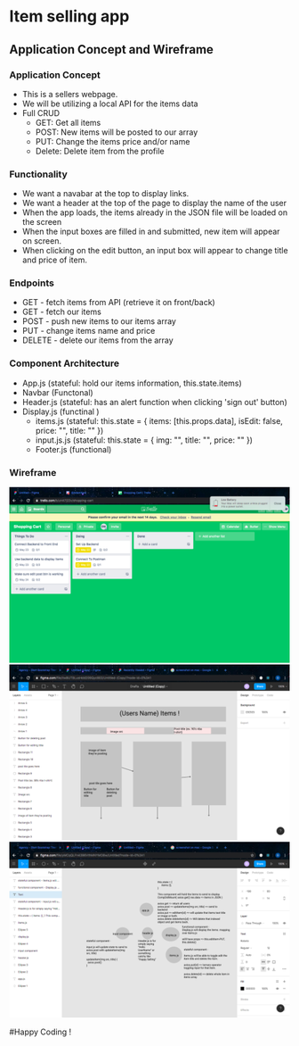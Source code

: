 # Item selling app

## Application Concept and Wireframe

### Application Concept

- This is a sellers webpage.
- We will be utilizing a local API for the items data
- Full CRUD
  - GET: Get all items
  - POST: New items will be posted to our array
  - PUT: Change the items price and/or name
  - Delete: Delete item from the profile

### Functionality
- We want a navabar at the top to display links.
- We want a header at the top of the page to display the name of the user
- When the app loads, the items already in the JSON file will be loaded on the screen
- When the input boxes are filled in and submitted, new item will appear on screen.
- When clicking on the edit button, an input box will appear to change title and price of item.

### Endpoints

- GET - fetch items from API (retrieve it on front/back)
- GET - fetch our items
- POST - push new items to our items array
- PUT - change items name and price
- DELETE - delete our items from the array

### Component Architecture

- App.js (stateful: hold our items information, this.state.items)
- Navbar (Functonal)
- Header.js (stateful: has an alert function when clicking 'sign out' button)
- Display.js (functinal )
  - items.js (stateful: this.state = {  items: [this.props.data],  isEdit: false, price: "", title: ""  })
  - input.js.js (stateful: this.state = { img: "", title: "", price: "" })
  - Footer.js (functional)

### Wireframe

<img src="screenshots/To-Do.png">
<img src="./screenshots/Wireframe-1.png">
<img src="./screenshots/Wireframe-2.png">

#Happy Coding !
